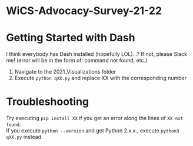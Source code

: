 # WiCS-Advocacy-Survey-21-22

# Getting Started with Dash

I think everybody has Dash installed (hopefully LOL)...? If not, please Slack me! (error will be in the form of: command not found, etc.) <br/>

1. Navigate to the 2021_Visualizations folder <br/>
2. Execute `python qXX.py` and replace XX with the corresponding number <br/>

# Troubleshooting

Try executing `pip install XX` if you get an error along the lines of `XX not found`. <br/>
If you execute `python --version` and get Python 2.x.x., execute `python3 qXX.py` instead. <br/>
